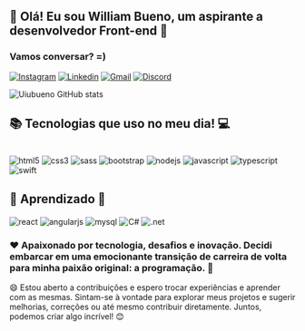 ## 👋 Olá! Eu sou William Bueno, um aspirante a desenvolvedor Front-end 👋

### Vamos conversar? =)

[![Instagram](https://img.shields.io/badge/Instagram-E4405F?style=for-the-badge&logo=instagram&logoColor=white)](https://www.instagram.com/will_bueno3)
[![Linkedin](https://img.shields.io/badge/LinkedIn-0077B5?style=for-the-badge&logo=linkedin&logoColor=white)](https://www.linkedin.com/in/william-bueno-peixoto/)
[![Gmail](https://img.shields.io/badge/Gmail-D14836?style=for-the-badge&logo=gmail&logoColor=white)](mailto:contatowillbuenoo@gmail.com)
[![Discord](https://img.shields.io/badge/Discord-7289DA?style=for-the-badge&logo=discord&logoColor=white)](https://discord.gg/2G3QM5YmHW)

![Uiubueno GitHub stats](https://github-readme-stats.vercel.app/api?username=uiubueno&show_icons=true&theme=transparent)

## 📚 Tecnologias que uso no meu dia! 💻

<div style="display: inline_block"><br/>
  <img align="center" alt="html5" src="https://img.shields.io/badge/HTML5-E34F26?style=for-the-badge&logo=html5&logoColor=white" />
    <img align="center" alt="css3" src="https://img.shields.io/badge/CSS3-1572B6?style=for-the-badge&logo=css3&logoColor=white" />
  <img align="center" alt="sass" src="https://img.shields.io/badge/Sass-CC6699?style=for-the-badge&logo=sass&logoColor=white" />
  <img align="center" alt="bootstrap" src="https://img.shields.io/badge/Bootstrap-563D7C?style=for-the-badge&logo=bootstrap&logoColor=white" />
   <img align="center" alt="nodejs" src="https://img.shields.io/badge/Node.js-43853D?style=for-the-badge&logo=node.js&logoColor=white" />
        <img align="center" alt="javascript" src="https://img.shields.io/badge/JavaScript-F7DF1E?style=for-the-badge&logo=javascript&logoColor=black" />
    <img align="center" alt="typescript" src="https://img.shields.io/badge/TypeScript-007ACC?style=for-the-badge&logo=typescript&logoColor=white" />
      <img align="center" alt="swift" src="https://img.shields.io/badge/Swift-FA7343?style=for-the-badge&logo=swift&logoColor=white" />
</div>

## 🔨  Aprendizado 👷

<div>
    <img align="center" alt="react" src="https://img.shields.io/badge/React-20232A?style=for-the-badge&logo=react&logoColor=61DAFB" />
        <img align="center" alt="angularjs" src="https://img.shields.io/badge/AngularJS-E23237?style=for-the-badge&logo=angularjs&logoColor=white" />
              <img align="center" alt="mysql" src="https://img.shields.io/badge/MySQL-00000F?style=for-the-badge&logo=mysql&logoColor=white" />
    <img align="center" alt="C#" src="https://img.shields.io/badge/C%23-239120?style=for-the-badge&logo=c-sharp&logoColor=white" />
              <img align="center" alt=".net" src="https://img.shields.io/badge/.NET-5C2D91?style=for-the-badge&logo=.net&logoColor=white" />
  
</div>


### ♥️  Apaixonado por tecnologia, desafios e inovação. Decidi embarcar em uma emocionante transição de carreira de volta para minha paixão original: a programação. 👾

😄 Estou aberto a contribuições e espero trocar experiências e aprender com as mesmas. Sintam-se à vontade para explorar meus projetos e sugerir melhorias, correções ou até mesmo contribuir diretamente. Juntos, podemos criar algo incrível! 😊
